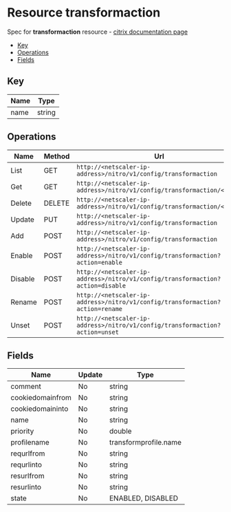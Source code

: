 # Resource transformaction

Spec for **transformaction** resource - [citrix documentation page](https://developer-docs.citrix.com/projects/netscaler-nitro-api/en/11.0/configuration/transform/transformaction/transformaction/)

- [Key](#key)
- [Operations](#operations)
- [Fields](#fields)

## Key

| Name | Type |
|----|----|
| name | string |

## Operations

| Name | Method | Url |
|----|----|----|
| List | GET | `http://<netscaler-ip-address>/nitro/v1/config/transformaction` |
| Get | GET | `http://<netscaler-ip-address>/nitro/v1/config/transformaction/<name>` |
| Delete | DELETE | `http://<netscaler-ip-address>/nitro/v1/config/transformaction/<name>` |
| Update | PUT | `http://<netscaler-ip-address>/nitro/v1/config/transformaction` |
| Add | POST | `http://<netscaler-ip-address>/nitro/v1/config/transformaction` |
| Enable | POST | `http://<netscaler-ip-address>/nitro/v1/config/transformaction?action=enable` |
| Disable | POST | `http://<netscaler-ip-address>/nitro/v1/config/transformaction?action=disable` |
| Rename | POST | `http://<netscaler-ip-address>/nitro/v1/config/transformaction?action=rename` |
| Unset | POST | `http://<netscaler-ip-address>/nitro/v1/config/transformaction?action=unset` |

## Fields

| Name | Update | Type |
|----|----|----|
| comment | No | string |
| cookiedomainfrom | No | string |
| cookiedomaininto | No | string |
| name | No | string |
| priority | No | double |
| profilename | No | transformprofile.name |
| requrlfrom | No | string |
| requrlinto | No | string |
| resurlfrom | No | string |
| resurlinto | No | string |
| state | No | ENABLED, DISABLED |

